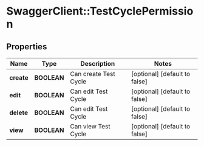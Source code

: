 # SwaggerClient::TestCyclePermission

## Properties
Name | Type | Description | Notes
------------ | ------------- | ------------- | -------------
**create** | **BOOLEAN** | Can create Test Cycle | [optional] [default to false]
**edit** | **BOOLEAN** | Can edit Test Cycle | [optional] [default to false]
**delete** | **BOOLEAN** | Can edit Test Cycle | [optional] [default to false]
**view** | **BOOLEAN** | Can view Test Cycle | [optional] [default to false]



